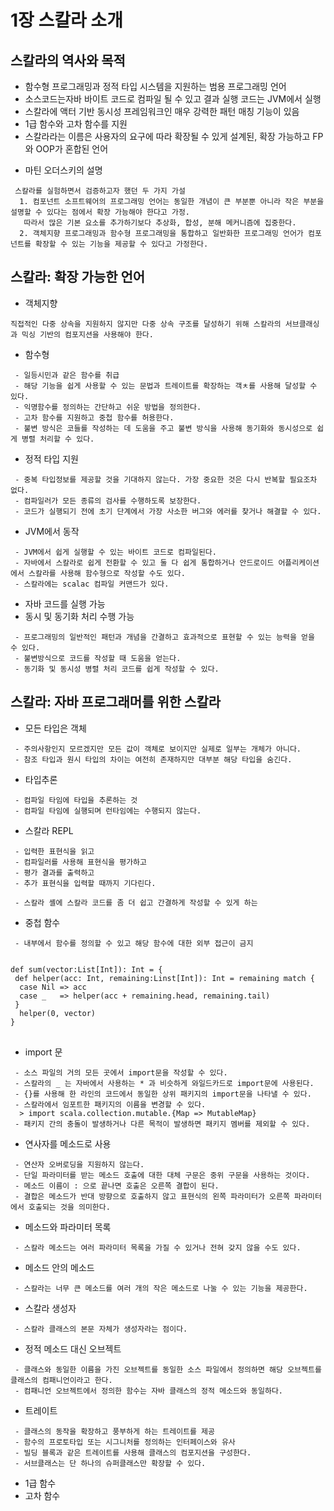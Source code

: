 # 1장 스칼라 소개

## 스칼라의 역사와 목적
 * 함수형 프로그래밍과 정적 타입 시스템을 지원하는 범용 프로그래밍 언어
 * 소스코드는자바 바이트 코드로 컴파일 될 수 있고 결과 실행 코드는 JVM에서 실행
 * 스칼라에 액터 기반 동시성 프레임워크인 매우 강력한 패턴 매칭 기능이 있음
 * 1급 함수와 고차 함수를 지원
 * 스칼라라는 이름은 사용자의 요구에 따라 확장될 수 있게 설계된, 확장 가능하고 FP와 OOP가 혼합된 언어
  - 마틴 오더스키의 설명
 ```
  스칼라를 실험하면서 검증하고자 했던 두 가지 가설
   1. 컴포넌트 소프트웨어의 프로그래밍 언어는 동일한 개념이 큰 부분뿐 아니라 작은 부분을 설명할 수 있다는 점에서 확장 가능해야 한다고 가정. 
    따라서 많은 기본 요소를 추가하기보다 추상화, 합성, 분해 메커니즘에 집중한다. 
   2. 객체지향 프로그래밍과 함수형 프로그래밍을 통합하고 일반화한 프로그래밍 언어가 컴포넌트를 확장할 수 있는 기능을 제공할 수 있다고 가정한다.    
 ```
 
## 스칼라: 확장 가능한 언어
 * 객체지향
  ```
  직접적인 다중 상속을 지원하지 않지만 다중 상속 구조를 달성하기 위해 스칼라의 서브클래싱과 믹싱 기반의 컴포지션을 사용해야 한다.
  ```
 * 함수형
  ```
   - 일등시민과 같은 함수를 취급
   - 해당 기능을 쉽게 사용할 수 있는 문법과 트레이트를 확장하는 객ㅊ를 사용해 달성할 수 있다.
   - 익명함수를 정의하는 간단하고 쉬운 방법을 정의한다.
   - 고차 함수를 지원하고 중첩 함수를 허용한다.
   - 불변 방식은 코들를 작성하는 데 도움을 주고 불변 방식을 사용해 동기화와 동시성으로 쉽게 병렬 처리할 수 있다.
  ```
 * 정적 타입 지원
  ```
   - 중복 타입정보를 제공할 것을 기대하지 않는다. 가장 중요한 것은 다시 반복할 필요조차 없다.
   - 컴파일러가 모든 종류의 검사를 수행하도록 보장한다. 
   - 코드가 실행되기 전에 초기 단계에서 가장 사소한 버그와 에러를 찾거나 해결할 수 있다.
  ```
 * JVM에서 동작
  ```
   - JVM에서 쉽게 실행할 수 있는 바이트 코드로 컴파일된다.
   - 자바에서 스칼라로 쉽게 전환할 수 있고 둘 다 쉽게 통합하거나 안드로이드 어플리케이션에서 스칼라를 사용해 함수형으로 작성할 수도 있다.
   - 스칼라에는 scalac 컴파일 커맨드가 있다.
  ```
 * 자바 코드를 실행 가능
 * 동시 및 동기화 처리 수행 가능
  ```
   - 프로그래밍의 일반적인 패턴과 개념을 간결하고 효과적으로 표현할 수 있는 능력을 얻을 수 있다.
   - 불변방식으로 코드를 작성할 때 도움을 얻는다.
   - 동기화 및 동시성 병렬 처리 코드를 쉽게 작성할 수 있다.
  ```
 ## 스칼라: 자바 프로그래머를 위한 스칼라 
  * 모든 타입은 객체
  ```
   - 주의사항인지 모르겠지만 모든 값이 객체로 보이지만 실제로 일부는 개체가 아니다.
   - 참조 타입과 원시 타입의 차이는 여전히 존재하지만 대부분 해당 타입을 숨긴다.
  ```
  * 타입추론
  ```
   - 컴파일 타임에 타입을 추론하는 것
   - 컴파일 타임에 실행되며 런타임에는 수행되지 않는다.
  ```
  * 스칼라 REPL
  ```
   - 입력한 표현식을 읽고
   - 컴파일러를 사용해 표현식을 평가하고
   - 평가 결과를 출력하고
   - 추가 표현식을 입력할 때까지 기다린다.
   
   - 스칼라 셸에 스칼라 코드를 좀 더 쉽고 간결하게 작성할 수 있게 하는 
  ```
  * 중첩 함수
  ```
   - 내부에서 함수를 정의할 수 있고 해당 함수에 대한 외부 접근이 금지
  ```
  <pre>
<code>
def sum(vector:List[Int]): Int = {
 def helper(acc: Int, remaining:Linst[Int]): Int = remaining match {
  case Nil => acc
  case _   => helper(acc + remaining.head, remaining.tail)
 }
  helper(0, vector)
}
</code>
</pre>
  
  * import 문
  ```
   - 소스 파일의 거의 모든 곳에서 import문을 작성할 수 있다.
   - 스칼라의 _ 는 자바에서 사용하는 * 과 비슷하게 와일드카드로 import문에 사용된다.
   - {}를 사용해 한 라인의 코드에서 동일한 상위 패키지의 import문을 나타낼 수 있다.
   - 스칼라에서 임포트한 패키지의 이름을 변경할 수 있다. 
    > import scala.collection.mutable.{Map => MutableMap}
   - 패키지 간의 충돌이 발생하거나 다른 목적이 발생하면 패키지 멤버를 제외할 수 있다. 
  ```
  * 연사자를 메소드로 사용
  ```
   - 연산자 오버로딩을 지원하지 않는다. 
   - 단일 파라미터를 받는 메소드 호출에 대한 대체 구문은 중위 구문을 사용하는 것이다.
   - 메소드 이름이 : 으로 끝나면 호출은 오른쪽 결합이 된다.
   - 결합은 메소드가 반대 방향으로 호출하지 않고 표현식의 왼쪽 파라미터가 오른쪽 파라미터에서 호출되는 것을 의미한다.
  ```
  * 메소드와 파라미터 목록
  ```
   - 스칼라 메소드는 여러 파라미터 목록을 가질 수 있거나 전혀 갖지 않을 수도 있다.
  ```
  * 메소드 안의 메소드
  ```
   - 스칼라는 너무 큰 메소드를 여러 개의 작은 메소드로 나눌 수 있는 기능을 제공한다.
  ```
  * 스칼라 생성자
  ```
   - 스칼라 클래스의 본문 자체가 생성자라는 점이다.
  ```
  * 정적 메소드 대신 오브젝트
  ```
   - 클래스와 동일한 이름을 가진 오브젝트를 동일한 소스 파일에서 정의하면 해당 오브젝트를 클래스의 컴패니언이라고 한다. 
   - 컴패니언 오브젝트에서 정의한 함수는 자바 클래스의 정적 메소드와 동일하다.
  ```
  * 트레이트
  ```
   - 클래스의 동작을 확장하고 풍부하게 하는 트레이트를 제공
   - 함수의 프로토타입 또는 시그니처를 정의하는 인터페이스와 유사
   - 빌딩 블록과 같은 트레이트를 사용해 클래스의 컴포지션을 구성한다.
   - 서브클래스는 단 하나의 슈퍼클래스만 확장할 수 있다.
  ```
  

 * 1급 함수
 * 고차 함수
